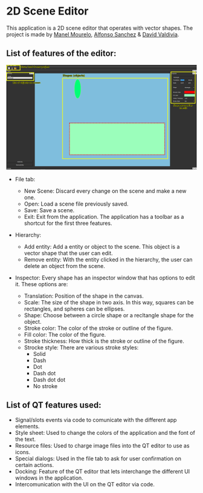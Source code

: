 # 2D Scene Editor

This application is a 2D scene editor that operates with vector shapes. The project is made by [Manel Mourelo](https://github.com/manelmourelo), [Alfonso Sanchez](https://github.com/Siitoo) & [David Valdivia](https://github.com/ValdiviaDev).

## List of features of the editor:
<img src="Docs/editor_help.png" width="600">

- File tab:
  - New Scene: Discard every change on the scene and make a new one.
  - Open: Load a scene file previously saved.
  - Save: Save a scene.
  - Exit: Exit from the application.
  The application has a toolbar as a shortcut for the first three features.
  
- Hierarchy:
  - Add entity: Add a entity or object to the scene. This object is a vector shape that the user can edit.
  - Remove entity: With the entity clicked in the hierarchy, the user can delete an object from the scene.
  
- Inspector:
Every shape has an inspector window that has options to edit it. These options are:
  - Translation: Position of the shape in the canvas.
  - Scale: The size of the shape in two axis. In this way, squares can be rectangles, and spheres can be ellipses.
  - Shape: Choose between a circle shape or a recltangle shape for the object.
  - Stroke color: The color of the stroke or outline of the figure.
  - Fill color: The color of the figure.
  - Stroke thickness: How thick is the stroke or outline of the figure.
  - Strocke style: There are various stroke styles:
    - Solid
    - Dash
    - Dot
    - Dash dot
    - Dash dot dot
    - No stroke
    
## List of QT features used:
- Signal/slots events via code to comunicate with the different app elements.
- Style sheet: Used to change the colors of the application and the font of the text.
- Resource files: Used to charge image files into the QT editor to use as icons.
- Special dialogs: Used in the file tab to ask for user confirmation on certain actions.
- Docking: Feature of the QT editor that lets interchange the different UI windows in the application.
- Intercomunication with the UI on the QT editor via code.
